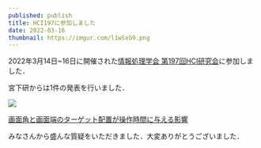 ```yaml
---
published: publish
title: HCI197に参加しました
date: 2022-03-16
thumbnail: https://imgur.com/l1wSxG9.png
---
```

2022年3月14日~16日に開催された[情報処理学会 第197回HCI研究会](http://www.sighci.jp/events/sig/197)に参加しました．

宮下研からは1件の発表を行いました．

![](https://imgur.com/l1wSxG9.png)

[画面角と画面端のターゲット配置が操作時間に与える影響](https://research.miyashita.com/papers/D247)



みなさんから盛んな質疑をいただきました．大変ありがとうございました．